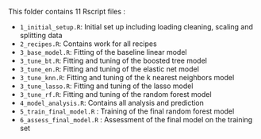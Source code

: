 This folder contains 11 Rscript files :

- `1_initial_setup.R`: Initial set up including loading cleaning, scaling and splitting data
- `2_recipes.R`: Contains work for all recipes
- `3_base_model.R`: Fitting of the baseline linear model
- `3_tune_bt.R`: Fitting and tuning of the boosted tree model
- `3_tune_en.R`: Fitting and tuning of the elastic net model
- `3_tune_knn.R`: Fitting and tuning of the k nearest neighbors model
- `3_tune_lasso.R`: Fitting and tuning of the lasso model
- `3_tune_rf.R`: Fitting and tuning of the random forest model
- `4_model_analysis.R`: Contains all analysis and prediction
- `5_train_final_model.R` : Training of the final random forest model
- `6_assess_final_model.R` : Assessment of the final model on the training set